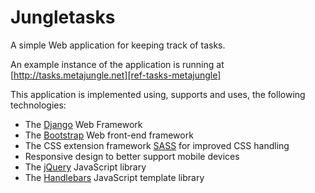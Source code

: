 # Jungletasks 

A simple Web application for keeping track of tasks. 

An example instance of the application is running at [http://tasks.metajungle.net][ref-tasks-metajungle]

This application is implemented using, supports and uses, the following technologies:

* The [Django][ref-django] Web Framework 
* The [Bootstrap][ref-bootstrap] Web front-end framework 
* The CSS extension framework [SASS][ref-sass] for improved CSS handling 
* Responsive design to better support mobile devices 
* The [jQuery][ref-jquery] JavaScript library
* The [Handlebars][ref-handlebars] JavaScript template library 

[ref-tasks-metajungle]: http://tasks.metajungle.net "Jungletasks"
[ref-django]: https://www.djangoproject.com/ "Django Web Framework"
[ref-sass]: http://sass-lang.com/ "SASS"
[ref-bootstrap]: http://getbootstrap.com/ "Bootstrap"
[ref-jquery]: http://jquery.com/ "jQuery JavaScript library"
[ref-handlebars]: http://handlebarsjs.com/ "Handlebars JavaScript library"

